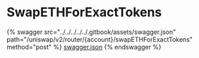 # SwapETHForExactTokens

{% swagger src="../../../../../.gitbook/assets/swagger.json" path="/uniswap/v2/router/{account}/swapETHForExactTokens" method="post" %}
[swagger.json](../../../../../.gitbook/assets/swagger.json)
{% endswagger %}
